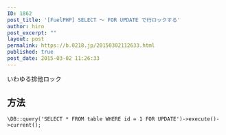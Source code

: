 ```yaml
---
ID: 1862
post_title: '[FuelPHP] SELECT ～ FOR UPDATE で行ロックする'
author: hiro
post_excerpt: ""
layout: post
permalink: https://b.0218.jp/20150302112633.html
published: true
post_date: 2015-03-02 11:26:33
---
```

いわゆる排他ロック
<!--more-->
<h2>方法</h2>
<pre class="language-php"><code>\DB::query('SELECT * FROM table WHERE id = 1 FOR UPDATE')-&gt;execute()-&gt;current();</code></pre>